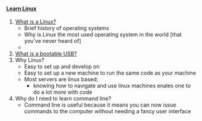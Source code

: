 #### [Learn Linux](https://www.youtube.com/watch?v=UFIoRLqhFpo&list=PLlcnQQJK8SUjfkCph45fz6rC0de60LVZR&index=6)
1. [What is a Linux?](whatislinux.md)
   - Brief history of operating systems
   - Why is Linux the most used operating system in the world [that you've never heard of]
   -
2. [What is a bootable USB?](bootableUSB.md)
3. Why Linux?
   - Easy to set up and develop on
   - Easy to set up a new machine to run the same code as your machine
   - Most servers are linux based;
     - knowing how to navigate and use linux machines enales one to do a lot more with code
4. Why do I need to learn command line?
   - Command line is useful because it means you can now issue commands to the computer without needing a fancy user interface
